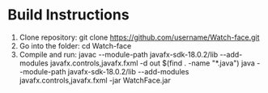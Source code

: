 # Build Instructions
1. Clone repository:
   git clone https://github.com/username/Watch-face.git
2. Go into the folder:
   cd Watch-face
3. Compile and run:
   javac --module-path javafx-sdk-18.0.2/lib --add-modules javafx.controls,javafx.fxml -d out $(find . -name "*.java")
   java --module-path javafx-sdk-18.0.2/lib --add-modules javafx.controls,javafx.fxml -jar WatchFace.jar
